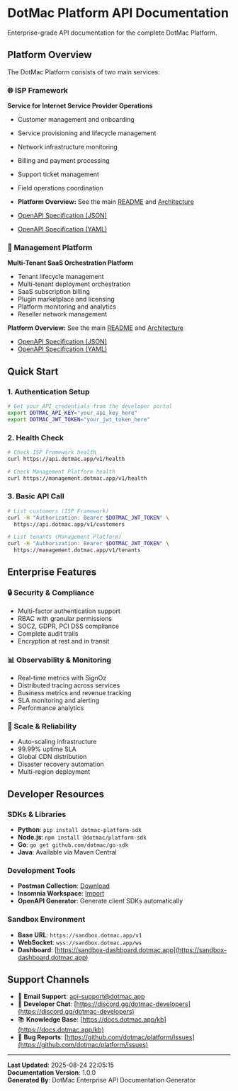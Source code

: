 # DotMac Platform API Documentation

Enterprise-grade API documentation for the complete DotMac Platform.

## Platform Overview

The DotMac Platform consists of two main services:

### 🌐 ISP Framework
**Service for Internet Service Provider Operations**
- Customer management and onboarding
- Service provisioning and lifecycle management  
- Network infrastructure monitoring
- Billing and payment processing
- Support ticket management
- Field operations coordination

- **Platform Overview:** See the main [README](../../README.md) and [Architecture](../ARCHITECTURE.md)
- [OpenAPI Specification (JSON)](../../src/dotmac_shared/docs/api/openapi.json)
- [OpenAPI Specification (YAML)](../../src/dotmac_shared/docs/api/openapi.yaml)

### 🏢 Management Platform  
**Multi-Tenant SaaS Orchestration Platform**
- Tenant lifecycle management
- Multi-tenant deployment orchestration
- SaaS subscription billing
- Plugin marketplace and licensing
- Platform monitoring and analytics
- Reseller network management

**Platform Overview:** See the main [README](../../README.md) and [Architecture](../ARCHITECTURE.md)  
- [OpenAPI Specification (JSON)](../../src/dotmac_shared/docs/api/openapi.json)
- [OpenAPI Specification (YAML)](../../src/dotmac_shared/docs/api/openapi.yaml)

## Quick Start

### 1. Authentication Setup
```bash
# Get your API credentials from the developer portal
export DOTMAC_API_KEY="your_api_key_here"
export DOTMAC_JWT_TOKEN="your_jwt_token_here"
```

### 2. Health Check
```bash
# Check ISP Framework health
curl https://api.dotmac.app/v1/health

# Check Management Platform health  
curl https://management.dotmac.app/v1/health
```

### 3. Basic API Call
```bash
# List customers (ISP Framework)
curl -H "Authorization: Bearer $DOTMAC_JWT_TOKEN" \
  https://api.dotmac.app/v1/customers

# List tenants (Management Platform)
curl -H "Authorization: Bearer $DOTMAC_JWT_TOKEN" \
  https://management.dotmac.app/v1/tenants
```

## Enterprise Features

### 🔒 Security & Compliance
- Multi-factor authentication support
- RBAC with granular permissions
- SOC2, GDPR, PCI DSS compliance
- Complete audit trails
- Encryption at rest and in transit

### 📊 Observability & Monitoring
- Real-time metrics with SignOz
- Distributed tracing across services
- Business metrics and revenue tracking
- SLA monitoring and alerting
- Performance analytics

### 🚀 Scale & Reliability
- Auto-scaling infrastructure
- 99.99% uptime SLA
- Global CDN distribution
- Disaster recovery automation
- Multi-region deployment

## Developer Resources

### SDKs & Libraries
- **Python**: `pip install dotmac-platform-sdk`
- **Node.js**: `npm install @dotmac/platform-sdk`
- **Go**: `go get github.com/dotmac/go-sdk`
- **Java**: Available via Maven Central

### Development Tools
- **Postman Collection**: [Download](https://docs.dotmac.app/postman)
- **Insomnia Workspace**: [Import](https://docs.dotmac.app/insomnia)
- **OpenAPI Generator**: Generate client SDKs automatically

### Sandbox Environment
- **Base URL**: `https://sandbox.dotmac.app/v1`
- **WebSocket**: `wss://sandbox.dotmac.app/ws`
- **Dashboard**: [https://sandbox-dashboard.dotmac.app](https://sandbox-dashboard.dotmac.app)

## Support Channels

- 📧 **Email Support**: [api-support@dotmac.app](mailto:api-support@dotmac.app)
- 💬 **Developer Chat**: [https://discord.gg/dotmac-developers](https://discord.gg/dotmac-developers)  
- 📚 **Knowledge Base**: [https://docs.dotmac.app/kb](https://docs.dotmac.app/kb)
- 🐛 **Bug Reports**: [https://github.com/dotmac/platform/issues](https://github.com/dotmac/platform/issues)

---

**Last Updated**: 2025-08-24 22:05:15  
**Documentation Version**: 1.0.0  
**Generated By**: DotMac Enterprise API Documentation Generator
